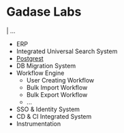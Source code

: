 # Gadase Labs
| ...

- ERP
- Integrated Universal Search System
- [Postgrest](https://postgrest.org/en/v12/)
- DB Migration System
- Workflow Engine
  - User Creating Workflow
  - Bulk Import Workflow
  - Bulk Export Workflow
  - ...
- SSO & Identity System
- CD & CI Integrated System
- Instrumentation
